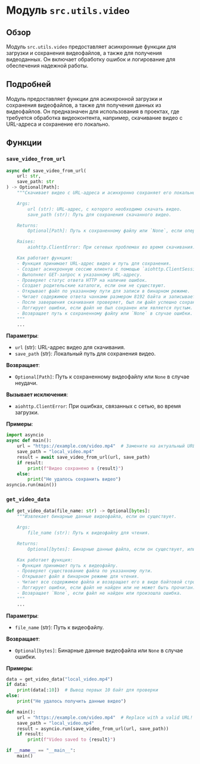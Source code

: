 # Модуль `src.utils.video`

## Обзор

Модуль `src.utils.video` предоставляет асинхронные функции для загрузки и сохранения видеофайлов, а также для получения видеоданных. Он включает обработку ошибок и логирование для обеспечения надежной работы.

## Подробней

Модуль предоставляет функции для асинхронной загрузки и сохранения видеофайлов, а также для получения данных из видеофайлов. Он предназначен для использования в проектах, где требуется обработка видеоконтента, например, скачивание видео с URL-адреса и сохранение его локально.

## Функции

### `save_video_from_url`

```python
async def save_video_from_url(
    url: str,
    save_path: str
) -> Optional[Path]:
    """Скачивает видео с URL-адреса и асинхронно сохраняет его локально.

    Args:
        url (str): URL-адрес, с которого необходимо скачать видео.
        save_path (str): Путь для сохранения скачанного видео.

    Returns:
        Optional[Path]: Путь к сохраненному файлу или `None`, если операция завершилась неудачно. Возвращает `None` в случае ошибок и если размер файла равен 0 байт.

    Raises:
        aiohttp.ClientError: При сетевых проблемах во время скачивания.

    Как работает функция:
    - Функция принимает URL-адрес видео и путь для сохранения.
    - Создает асинхронную сессию клиента с помощью `aiohttp.ClientSession`.
    - Выполняет GET-запрос к указанному URL-адресу.
    - Проверяет статус ответа HTTP на наличие ошибок.
    - Создает родительские каталоги, если они не существуют.
    - Открывает файл по указанному пути для записи в бинарном режиме.
    - Читает содержимое ответа чанками размером 8192 байта и записывает их в файл.
    - После завершения скачивания проверяет, был ли файл успешно сохранен и не является ли он пустым.
    - Логгирует ошибки, если файл не был сохранен или является пустым.
    - Возвращает путь к сохраненному файлу или `None` в случае ошибки.
    """
    ...
```

**Параметры**:

*   `url` (str): URL-адрес видео для скачивания.
*   `save_path` (str): Локальный путь для сохранения видео.

**Возвращает**:

*   `Optional[Path]`: Путь к сохраненному видеофайлу или `None` в случае неудачи.

**Вызывает исключения**:

*   `aiohttp.ClientError`: При ошибках, связанных с сетью, во время загрузки.

**Примеры**:

```python
import asyncio
async def main():
    url = "https://example.com/video.mp4"  # Замените на актуальный URL
    save_path = "local_video.mp4"
    result = await save_video_from_url(url, save_path)
    if result:
        print(f"Видео сохранено в {result}")
    else:
        print("Не удалось сохранить видео")
asyncio.run(main())
```

### `get_video_data`

```python
def get_video_data(file_name: str) -> Optional[bytes]:
    """Извлекает бинарные данные видеофайла, если он существует.

    Args:
        file_name (str): Путь к видеофайлу для чтения.

    Returns:
        Optional[bytes]: Бинарные данные файла, если он существует, или `None`, если файл не найден или произошла ошибка.

    Как работает функция:
    - Функция принимает путь к видеофайлу.
    - Проверяет существование файла по указанному пути.
    - Открывает файл в бинарном режиме для чтения.
    - Читает все содержимое файла и возвращает его в виде байтовой строки.
    - Логгирует ошибки, если файл не найден или не может быть прочитан.
    - Возвращает `None`, если файл не найден или произошла ошибка.
    """
    ...
```

**Параметры**:

*   `file_name` (str): Путь к видеофайлу.

**Возвращает**:

*   `Optional[bytes]`: Бинарные данные видеофайла или `None` в случае ошибки.

**Примеры**:

```python
data = get_video_data("local_video.mp4")
if data:
    print(data[:10])  # Вывод первых 10 байт для проверки
else:
    print("Не удалось получить данные видео")
```
```python
def main():
    url = "https://example.com/video.mp4"  # Replace with a valid URL!
    save_path = "local_video.mp4"
    result = asyncio.run(save_video_from_url(url, save_path))
    if result:
        print(f"Video saved to {result}")

if __name__ == "__main__":
    main()